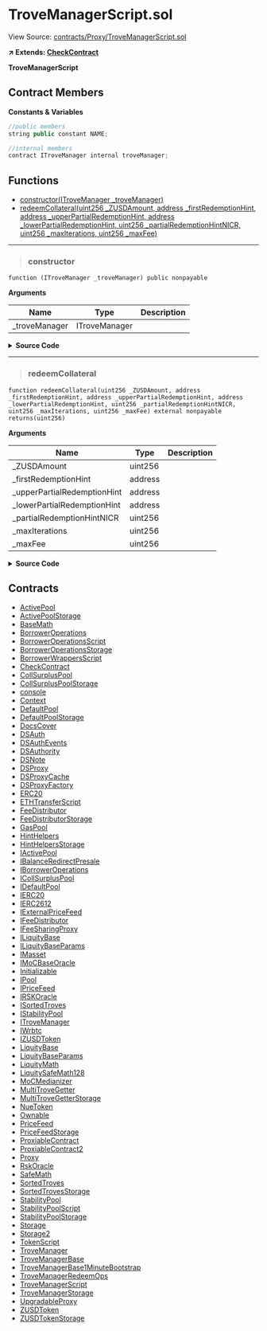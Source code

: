 # TroveManagerScript.sol

View Source: [contracts/Proxy/TroveManagerScript.sol](../contracts/Proxy/TroveManagerScript.sol)

**↗ Extends: [CheckContract](CheckContract.md)**

**TroveManagerScript**

## Contract Members
**Constants & Variables**

```js
//public members
string public constant NAME;

//internal members
contract ITroveManager internal troveManager;

```

## Functions

- [constructor(ITroveManager _troveManager)](#constructor)
- [redeemCollateral(uint256 _ZUSDAmount, address _firstRedemptionHint, address _upperPartialRedemptionHint, address _lowerPartialRedemptionHint, uint256 _partialRedemptionHintNICR, uint256 _maxIterations, uint256 _maxFee)](#redeemcollateral)

---    

> ### constructor

```solidity
function (ITroveManager _troveManager) public nonpayable
```

**Arguments**

| Name        | Type           | Description  |
| ------------- |------------- | -----|
| _troveManager | ITroveManager |  | 

<details>
	<summary><strong>Source Code</strong></summary>

```javascript
constructor(ITroveManager _troveManager) public {
        checkContract(address(_troveManager));
        troveManager = _troveManager;
    }
```
</details>

---    

> ### redeemCollateral

```solidity
function redeemCollateral(uint256 _ZUSDAmount, address _firstRedemptionHint, address _upperPartialRedemptionHint, address _lowerPartialRedemptionHint, uint256 _partialRedemptionHintNICR, uint256 _maxIterations, uint256 _maxFee) external nonpayable
returns(uint256)
```

**Arguments**

| Name        | Type           | Description  |
| ------------- |------------- | -----|
| _ZUSDAmount | uint256 |  | 
| _firstRedemptionHint | address |  | 
| _upperPartialRedemptionHint | address |  | 
| _lowerPartialRedemptionHint | address |  | 
| _partialRedemptionHintNICR | uint256 |  | 
| _maxIterations | uint256 |  | 
| _maxFee | uint256 |  | 

<details>
	<summary><strong>Source Code</strong></summary>

```javascript
function redeemCollateral(
        uint _ZUSDAmount,
        address _firstRedemptionHint,
        address _upperPartialRedemptionHint,
        address _lowerPartialRedemptionHint,
        uint _partialRedemptionHintNICR,
        uint _maxIterations,
        uint _maxFee
    ) external returns (uint) {
        troveManager.redeemCollateral(
            _ZUSDAmount,
            _firstRedemptionHint,
            _upperPartialRedemptionHint,
            _lowerPartialRedemptionHint,
            _partialRedemptionHintNICR,
            _maxIterations,
            _maxFee
        );
    }
```
</details>

## Contracts

* [ActivePool](ActivePool.md)
* [ActivePoolStorage](ActivePoolStorage.md)
* [BaseMath](BaseMath.md)
* [BorrowerOperations](BorrowerOperations.md)
* [BorrowerOperationsScript](BorrowerOperationsScript.md)
* [BorrowerOperationsStorage](BorrowerOperationsStorage.md)
* [BorrowerWrappersScript](BorrowerWrappersScript.md)
* [CheckContract](CheckContract.md)
* [CollSurplusPool](CollSurplusPool.md)
* [CollSurplusPoolStorage](CollSurplusPoolStorage.md)
* [console](console.md)
* [Context](Context.md)
* [DefaultPool](DefaultPool.md)
* [DefaultPoolStorage](DefaultPoolStorage.md)
* [DocsCover](DocsCover.md)
* [DSAuth](DSAuth.md)
* [DSAuthEvents](DSAuthEvents.md)
* [DSAuthority](DSAuthority.md)
* [DSNote](DSNote.md)
* [DSProxy](DSProxy.md)
* [DSProxyCache](DSProxyCache.md)
* [DSProxyFactory](DSProxyFactory.md)
* [ERC20](ERC20.md)
* [ETHTransferScript](ETHTransferScript.md)
* [FeeDistributor](FeeDistributor.md)
* [FeeDistributorStorage](FeeDistributorStorage.md)
* [GasPool](GasPool.md)
* [HintHelpers](HintHelpers.md)
* [HintHelpersStorage](HintHelpersStorage.md)
* [IActivePool](IActivePool.md)
* [IBalanceRedirectPresale](IBalanceRedirectPresale.md)
* [IBorrowerOperations](IBorrowerOperations.md)
* [ICollSurplusPool](ICollSurplusPool.md)
* [IDefaultPool](IDefaultPool.md)
* [IERC20](IERC20.md)
* [IERC2612](IERC2612.md)
* [IExternalPriceFeed](IExternalPriceFeed.md)
* [IFeeDistributor](IFeeDistributor.md)
* [IFeeSharingProxy](IFeeSharingProxy.md)
* [ILiquityBase](ILiquityBase.md)
* [ILiquityBaseParams](ILiquityBaseParams.md)
* [IMasset](IMasset.md)
* [IMoCBaseOracle](IMoCBaseOracle.md)
* [Initializable](Initializable.md)
* [IPool](IPool.md)
* [IPriceFeed](IPriceFeed.md)
* [IRSKOracle](IRSKOracle.md)
* [ISortedTroves](ISortedTroves.md)
* [IStabilityPool](IStabilityPool.md)
* [ITroveManager](ITroveManager.md)
* [IWrbtc](IWrbtc.md)
* [IZUSDToken](IZUSDToken.md)
* [LiquityBase](LiquityBase.md)
* [LiquityBaseParams](LiquityBaseParams.md)
* [LiquityMath](LiquityMath.md)
* [LiquitySafeMath128](LiquitySafeMath128.md)
* [MoCMedianizer](MoCMedianizer.md)
* [MultiTroveGetter](MultiTroveGetter.md)
* [MultiTroveGetterStorage](MultiTroveGetterStorage.md)
* [NueToken](NueToken.md)
* [Ownable](Ownable.md)
* [PriceFeed](PriceFeed.md)
* [PriceFeedStorage](PriceFeedStorage.md)
* [ProxiableContract](ProxiableContract.md)
* [ProxiableContract2](ProxiableContract2.md)
* [Proxy](Proxy.md)
* [RskOracle](RskOracle.md)
* [SafeMath](SafeMath.md)
* [SortedTroves](SortedTroves.md)
* [SortedTrovesStorage](SortedTrovesStorage.md)
* [StabilityPool](StabilityPool.md)
* [StabilityPoolScript](StabilityPoolScript.md)
* [StabilityPoolStorage](StabilityPoolStorage.md)
* [Storage](Storage.md)
* [Storage2](Storage2.md)
* [TokenScript](TokenScript.md)
* [TroveManager](TroveManager.md)
* [TroveManagerBase](TroveManagerBase.md)
* [TroveManagerBase1MinuteBootstrap](TroveManagerBase1MinuteBootstrap.md)
* [TroveManagerRedeemOps](TroveManagerRedeemOps.md)
* [TroveManagerScript](TroveManagerScript.md)
* [TroveManagerStorage](TroveManagerStorage.md)
* [UpgradableProxy](UpgradableProxy.md)
* [ZUSDToken](ZUSDToken.md)
* [ZUSDTokenStorage](ZUSDTokenStorage.md)
